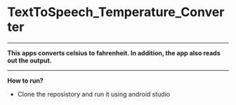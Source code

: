 # TextToSpeech_Temperature_Converter
---
**This apps converts celsius to fahrenheit. In addition, the app also reads out the output.**

---
**How to run?**
* Clone the reposistory and run it using android studio
